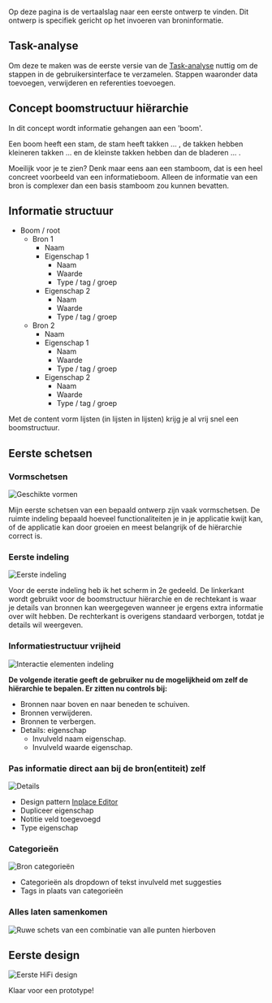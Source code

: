 

Op deze pagina is de vertaalslag naar een eerste ontwerp te vinden. Dit ontwerp is specifiek gericht op het invoeren van broninformatie.


## Task-analyse
Om deze te maken was de eerste versie van de [Task-analyse](https://app.gitbook.com/@jorik/s/project-blauwdruk/research_methods/task-analyse) nuttig om de stappen in de gebruikersinterface te verzamelen. Stappen waaronder data toevoegen, verwijderen en referenties toevoegen.



## Concept boomstructuur hiërarchie
In dit concept wordt informatie gehangen aan een 'boom'. 

Een boom heeft een stam, de stam heeft takken  ... , de takken hebben kleineren takken ... en de kleinste takken hebben dan de bladeren  ... .

Moeilijk voor je te zien? Denk maar eens aan een stamboom, dat is een heel concreet voorbeeld van een informatieboom. Alleen de informatie van een bron is complexer dan een basis stamboom zou kunnen bevatten.


## Informatie structuur

* Boom / root
  * Bron 1
    * Naam
    * Eigenschap 1
      * Naam
      * Waarde
      * Type / tag / groep
    * Eigenschap 2
      * Naam
      * Waarde
      * Type / tag / groep
  * Bron 2
    * Naam
    * Eigenschap 1
      * Naam
      * Waarde
      * Type / tag / groep
    * Eigenschap 2
      * Naam
      * Waarde
      * Type / tag / groep

Met de content vorm lijsten (in lijsten in lijsten) krijg je al vrij snel een boomstructuur.


## Eerste schetsen

### Vormschetsen

![Geschikte vormen](content/schetsen28.png)

Mijn eerste schetsen van een bepaald ontwerp zijn vaak vormschetsen. De ruimte indeling bepaald hoeveel functionaliteiten je in je applicatie kwijt kan, of de applicatie kan door groeien en meest belangrijk of de hiërarchie correct is.

### Eerste indeling

![Eerste indeling](content/schetsen29.png)

Voor de eerste indeling heb ik het scherm in 2e gedeeld. De linkerkant wordt gebruikt voor de boomstructuur hiërarchie en de rechtekant is waar je details van bronnen kan weergegeven wanneer je ergens extra informatie over wilt hebben. De rechterkant is overigens standaard verborgen, totdat je details wil weergeven.


### Informatiestructuur vrijheid

![Interactie elementen indeling](content/schetsen33.png)

__De volgende iteratie geeft de gebruiker nu de mogelijkheid om zelf de hiërarchie te bepalen. Er zitten nu controls bij:__
* Bronnen naar boven en naar beneden te schuiven.
* Bronnen verwijderen.
* Bronnen te verbergen.
* Details: eigenschap
  * Invulveld naam eigenschap.
  * Invulveld waarde eigenschap.


### Pas informatie direct aan bij de bron(entiteit) zelf

![Details](content/schetsen30.png)

* Design pattern [Inplace Editor](http://ui-patterns.com/patterns/InplaceEditor)
* Dupliceer eigenschap
* Notitie veld toegevoegd
* Type eigenschap

### Categorieën

![Bron categorieën](content/schetsen31.png)

* Categorieën als dropdown of tekst invulveld met suggesties
* Tags in plaats van categorieën

### Alles laten samenkomen

![Ruwe schets van een combinatie van alle punten hierboven](content/schetsen32.png)

## Eerste design

![Eerste HiFi design](content/design-1.0.0@4x.png)

Klaar voor een prototype!






